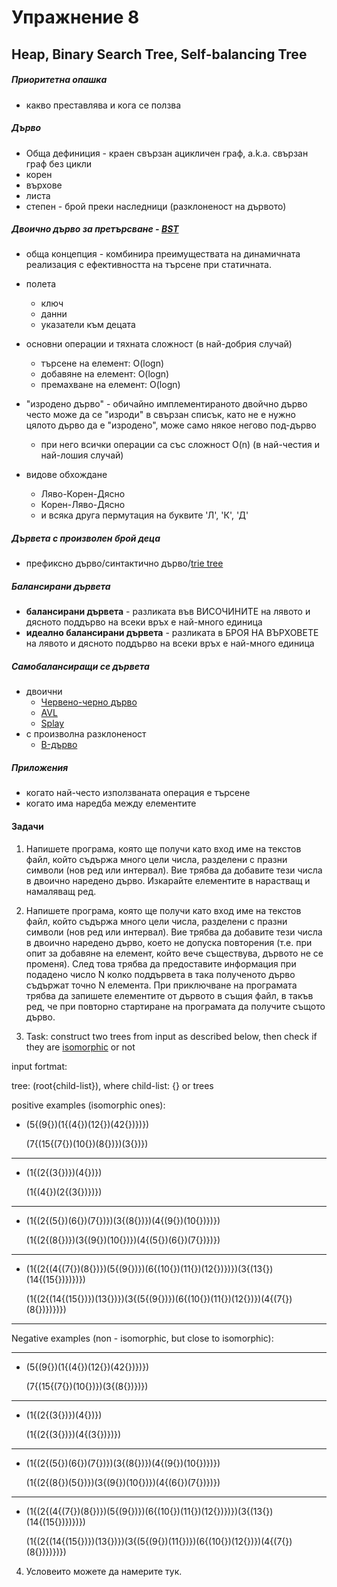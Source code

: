 # Упражнение 8
## Heap, Binary Search Tree, Self-balancing Tree

##### Приоритетна опашка
* какво преставлява и кога се ползва

##### Дърво
* Обща дефиниция - краен свързан ацикличен граф, а.k.а. свързан граф без цикли
* корен
* върхове
* листа
* степен - брой преки наследници (разклоненост на дървото)

##### Двоично дърво за претърсване - [BST](https://en.wikipedia.org/wiki/Binary_search_tree)
* обща концепция - комбинира преимуществата на динамичната реализация с ефективността на търсене при статичната.
* полета
	* ключ
	* данни
	* указатели към децата 
* основни операции и тяхната сложност (в най-добрия случай)
	* търсене на елемент:    O(logn)
	* добавяне на елемент:   O(logn)
	* премахване на елемент: O(logn)

* "изродено дърво" - обичайно имплементираното двойчно дърво често може да се "изроди" в свързан списък,
 	             като не е нужно цялото дърво да е "изродено", може само някое негово под-дърво 
	* при него всички операции са със сложност O(n) (в най-честия и най-лошия случай)

* видове обхождане
	* Ляво-Корен-Дясно
	* Корен-Ляво-Дясно
	* и всяка друга пермутация на буквите 'Л', 'К', 'Д'

##### Дървета с произволен брой деца
* префиксно дърво/синтактично дърво/[trie tree](https://en.wikipedia.org/wiki/Trie)

##### Балансирани дървета
* **балансирани дървета** - разликата във ВИСОЧИНИТЕ на лявото и дясното поддърво на всеки връх е най-много единица
* **идеално балансирани дървета** - разликата в БРОЯ НА ВЪРХОВЕТЕ на лявото и дясното поддърво на всеки връх е най-много единица

##### Самобалансиращи се дървета
* двоични
	* [Червено-черно дърво](https://en.wikipedia.org/wiki/Red%E2%80%93black_tree)
	* [AVL](https://en.wikipedia.org/wiki/AVL_tree)
	* [Splay](https://en.wikipedia.org/wiki/Splay_tree)
* с произволна разклоненост
	* [B-дърво](https://en.wikipedia.org/wiki/B-tree) 

##### Приложения
* когато най-често използваната операция е търсене
* когато има наредба между елементите

#### Задачи

1. Напишете програма, която ще получи като вход име на текстов файл, който съдържа много цели числа, разделени с празни символи (нов ред или интервал). Вие трябва да добавите тези числа в двоично наредено дърво. Изкарайте елементите в нарастващ и намаляващ ред.

2. Напишете програма, която ще получи като вход име на текстов файл, който съдържа много цели числа, разделени с празни символи (нов ред или интервал). Вие трябва да добавите тези числа в двоично наредено дърво, което не допуска повторения (т.е. при опит за добавяне на елемент, който вече съществува, дървото не се променя). След това трябва да предоставите информация при подадено число N колко поддървета в така полученото дърво съдържат точно N елемента. При приключване на програмата трябва да запишете елементите от дървото в същия файл, в такъв ред, че при повторно стартиране на програмата да получите същото дърво.

3. Task: construct two trees from input as described below,
         then check if they are [isomorphic](https://www.geeksforgeeks.org/tree-isomorphism-problem/) or not
	 
input fortmat:

tree: (root{child-list}), where
child-list: {} or trees

positive examples (isomorphic ones):

- (5{(9{})(1{(4{})(12{})(42{})})})

  (7{(15{(7{})(10{})(8{})})(3{})})
-----------------------------------
- (1{(2{(3{})})(4{})})

  (1{(4{})(2{(3{})})})
-----------------------------------
- (1{(2{(5{})(6{})(7{})})(3{(8{})})(4{(9{})(10{})})})

  (1{(2{(8{})})(3{(9{})(10{})})(4{(5{})(6{})(7{})})})
-----------------------------------
- (1{(2{(4{(7{})(8{})})(5{(9{})})(6{(10{})(11{})(12{})})})(3{(13{})(14{(15{})})})})

  (1{(2{(14{(15{})})(13{})})(3{(5{(9{})})(6{(10{})(11{})(12{})})(4{(7{})(8{})})})})
-----------------------------------

Negative examples (non - isomorphic, but close to isomorphic):

-----------------------------------
- (5{(9{})(1{(4{})(12{})(42{})})})

  (7{(15{(7{})(10{})})(3{(8{})})})
-----------------------------------
- (1{(2{(3{})})(4{})})

  (1{(2{(3{})})(4{(3{})})})
-----------------------------------
- (1{(2{(5{})(6{})(7{})})(3{(8{})})(4{(9{})(10{})})})

  (1{(2{(8{})(5{})})(3{(9{})(10{})})(4{(6{})(7{})})})
-----------------------------------
- (1{(2{(4{(7{})(8{})})(5{(9{})})(6{(10{})(11{})(12{})})})(3{(13{})(14{(15{})})})})

  (1{(2{(14{(15{})})(13{})})(3{(5{(9{})(11{})})(6{(10{})(12{})})(4{(7{})(8{})})})})

4. Условеито можете да намерите тук.
